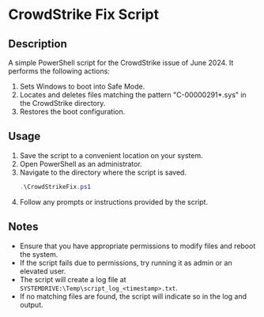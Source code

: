 # CrowdStrike Fix Script

## Description
A simple PowerShell script for the CrowdStrike issue of June 2024. It performs the following actions:
1. Sets Windows to boot into Safe Mode.
2. Locates and deletes files matching the pattern "C-00000291*.sys" in the CrowdStrike directory.
3. Restores the boot configuration.

## Usage
1. Save the script to a convenient location on your system.
2. Open PowerShell as an administrator.
3. Navigate to the directory where the script is saved.
   ```powershell
   .\CrowdStrikeFix.ps1
   ```
4. Follow any prompts or instructions provided by the script.

## Notes
- Ensure that you have appropriate permissions to modify files and reboot the system.
- If the script fails due to permissions, try running it as admin or an elevated user.
- The script will create a log file at `SYSTEMDRIVE:\Temp\script_log_<timestamp>.txt`.
- If no matching files are found, the script will indicate so in the log and output.